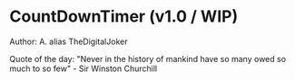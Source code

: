 # CountDownTimer (v1.0 / WIP)

Author: A. alias TheDigitalJoker

Quote of the day: "Never in the history of mankind have so many owed so much to so few" - Sir Winston Churchill

